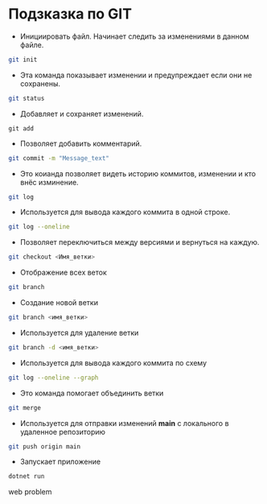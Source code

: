 # Подзказка по GIT
* Инициировать файл. Начинает следить за изменениями в данном файле.

```sh
git init

```

* Эта команда показывает изменении и предупреждает если они не сохранены.
```sh
git status
```

* Добавляет и сохраняет изменений.
 ```ah
 git add
 ```

* Позволяет добавить комментарий.
 ```sh
 git commit -m "Message_text"
 ```

* Это коианда позволяет видеть историю коммитов, изменении и кто внёс изминение.
 ```sh
 git log
 ```

* Используется для вывода каждого коммита в одной строке.
 ```sh
 git log --oneline
 ```

* Позволяет переключиться между версиями и вернуться на каждую. 
```sh
git checkout <Имя_ветки>
```

* Отображение всех веток
```sh
git branch
```
* Создание новой ветки
```sh
git branch <имя_ветки>
```

* Используется для удаление ветки
```sh
git branch -d <имя_ветки>

```

* Используется для вывода каждого коммита по схему
```sh
git log --oneline --graph

```

* Это команда помогает объединить ветки
```sh
git merge
```

* Используется для отправки изменений **main** с локального в удаленное репозиторию
```sh
git push origin main
```

* Запускает приложение
```sh
dotnet run
```

web problem
